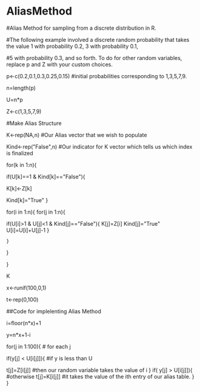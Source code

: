 # AliasMethod

#Alias Method for sampling from a discrete distribution in R.

#The following example involved a discrete random probability that takes the value 1 with probability 0.2, 3 with probability 0.1,

#5 with probability 0.3, and so forth. To do for other random variables, replace p and Z with your custom choices.

p<-c(0.2,0.1,0.3,0.25,0.15) #initial probabilities corresponding to 1,3,5,7,9.

n=length(p)

U=n*p

Z<-c(1,3,5,7,9)


#Make Alias Structure


K<-rep(NA,n) #Our Alias vector that we wish to populate

Kind<-rep("False",n) #Our indicator for K vector which tells us which index is finalized



for(k in 1:n){
  
if(U[k]==1 & Kind[k]=="False"){
  
  K[k]<-Z[k]

Kind[k]="True"
}
  
  for(i in 1:n){
    for(j in 1:n){
      
  if(U[i]>1 & U[j]<1 & Kind[j]=="False"){
        K[j]=Z[i]
        Kind[j]="True"
        U[i]=U[i]+U[j]-1
      }
    
    }
  
  }

}


K

x<-runif(100,0,1)

t<-rep(0,100)


##Code for implelenting Alias Method

i=floor(n*x)+1

y=n*x+1-i

for(j in 1:100){ # for each j 

if(y[j] < U[i[j]]){ #if y is less than U
 
 t[j]=Z[i[j]] #then our random variable takes the value of i
}
 if( y[j] > U[i[j]]){ #otherwise
  t[j]=K[i[j]] #it takes the value of the ith entry of our alias table.
 }
}
